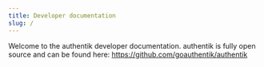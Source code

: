 ```yaml
---
title: Developer documentation
slug: /
---
```


Welcome to the authentik developer documentation. authentik is fully open source and can be found here: https://github.com/goauthentik/authentik

